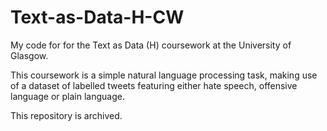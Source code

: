 # Text-as-Data-H-CW

My code for for the Text as Data (H) coursework at the University of Glasgow.

This coursework is a simple natural language processing task, making use of a dataset of labelled tweets featuring either hate speech, offensive language or plain language.

This repository is archived.
